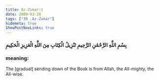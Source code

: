```yaml
---
title: Az-Zumar:1
date: 2009-03-20
tags: ["39 .Az-Zumar"]
hidemeta: true 
ShowPostNavLinks: true 
---
```

### بِسْمِ اللَّهِ الرَّحْمَٰنِ الرَّحِيمِ تَنْزِيلُ الْكِتَابِ مِنَ اللَّهِ الْعَزِيزِ الْحَكِيمِ
### meaning: 
The [gradual] sending down of the Book is from Allah, the All-mighty, the All-wise.
